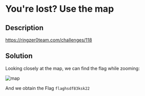 # You're lost? Use the map

## Description

https://ringzer0team.com/challenges/118

## Solution

Looking closely at the map, we can find the flag while zooming:

![map](./118/map.png "Zoomed Map")

And we obtain the Flag `flaghsdf83ksk22`